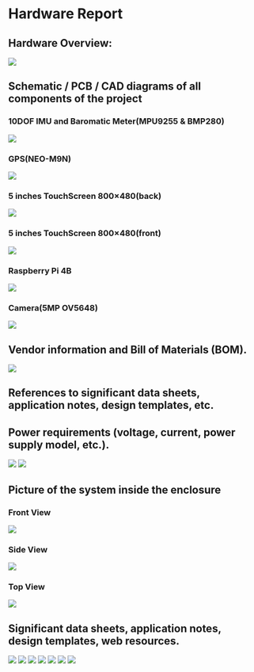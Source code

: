# Hardware Report
## Hardware Overview:

![](User%20Manual/hardoverview.png)

## Schematic / PCB / CAD diagrams of all components of the project

### 10DOF IMU and Baromatic Meter(MPU9255 & BMP280)
![](User%20Manual/IMU-pcb.PNG)

### GPS(NEO-M9N)
![](User%20Manual/GPS.PNG)

### 5 inches TouchScreen 800×480(back)
![](User%20Manual/Touchscreen.PNG)

### 5 inches TouchScreen 800×480(front)
![](User%20Manual/touchfront.PNG)

### Raspberry Pi 4B
![](User%20Manual/Raspberrypi4b.PNG)

### Camera(5MP OV5648)
![](User%20Manual/WebCam.PNG)

## Vendor information and Bill of Materials (BOM).
![](User%20Manual/Hard_Cost.png)

## References to significant data sheets, application notes, design templates, etc.
## Power requirements (voltage, current, power supply model, etc.).

![](User%20Manual/Hard_spec.png)
![](User%20Manual/Hard_spec2.png)


## Picture of the system inside the enclosure
### Front View
 
 ![](User%20Manual/Frontview.jpg)
### Side View

![](User%20Manual/Sideview.jpg)

### Top View 

![](User%20Manual/Topview.jpg)

## Significant data sheets, application notes, design templates, web resources.

![](User%20Manual/Data1.png)
![](User%20Manual/Data2.png)
![](User%20Manual/Data3.png)
![](User%20Manual/Data4.png)
![](User%20Manual/Data5.png)
![](User%20Manual/Data6.png)
![](User%20Manual/Data7.png)

